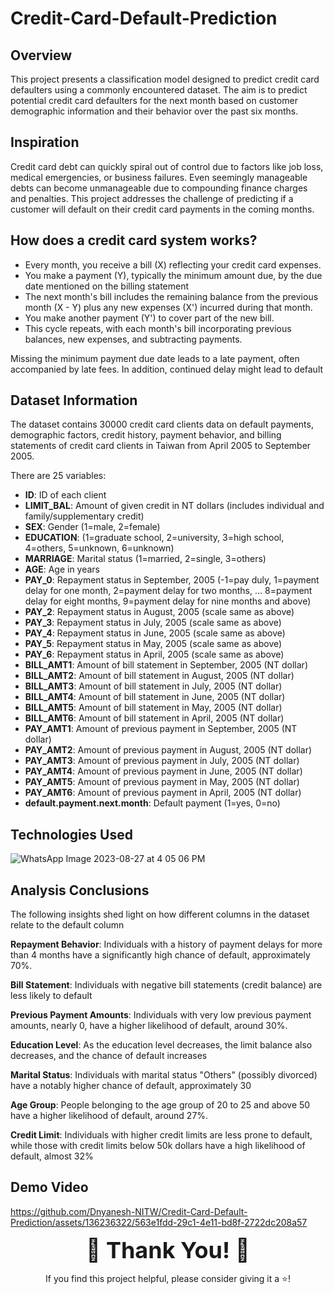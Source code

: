 # Credit-Card-Default-Prediction

## Overview
This project presents a classification model designed to predict credit card defaulters using a commonly encountered dataset. The aim is to predict potential credit card defaulters for the next month based on customer demographic information and their behavior over the past six months.

## Inspiration
Credit card debt can quickly spiral out of control due to factors like job loss, medical emergencies, or business failures. Even seemingly manageable debts can become unmanageable due to compounding finance charges and penalties. This project addresses the challenge of predicting if a customer will default on their credit card payments in the coming months.

## How does a credit card system works?

* Every month, you receive a bill (X) reflecting your credit card expenses.
* You make a payment (Y), typically the minimum amount due, by the due date mentioned on the billing statement
* The next month's bill includes the remaining balance from the previous month (X - Y) plus any new expenses (X') incurred during that month.
* You make another payment (Y') to cover part of the new bill.
* This cycle repeats, with each month's bill incorporating previous balances, new expenses, and subtracting payments.

Missing the minimum payment due date leads to a late payment, often accompanied by late fees. In addition, continued delay might lead to default

## Dataset Information
The dataset contains 30000 credit card clients data on default payments, demographic factors, credit history, payment behavior, and billing statements of credit card clients in Taiwan from April 2005 to September 2005.

There are 25 variables:

- **ID**: ID of each client
- **LIMIT_BAL**: Amount of given credit in NT dollars (includes individual and family/supplementary credit)
- **SEX**: Gender (1=male, 2=female)
- **EDUCATION**: (1=graduate school, 2=university, 3=high school, 4=others, 5=unknown, 6=unknown)
- **MARRIAGE**: Marital status (1=married, 2=single, 3=others)
- **AGE**: Age in years
- **PAY_0**: Repayment status in September, 2005 (-1=pay duly, 1=payment delay for one month, 2=payment delay for two months, … 8=payment delay for eight months, 9=payment delay for nine months and above)
- **PAY_2**: Repayment status in August, 2005 (scale same as above)
- **PAY_3**: Repayment status in July, 2005 (scale same as above)
- **PAY_4**: Repayment status in June, 2005 (scale same as above)
- **PAY_5**: Repayment status in May, 2005 (scale same as above)
- **PAY_6**: Repayment status in April, 2005 (scale same as above)
- **BILL_AMT1**: Amount of bill statement in September, 2005 (NT dollar)
- **BILL_AMT2**: Amount of bill statement in August, 2005 (NT dollar)
- **BILL_AMT3**: Amount of bill statement in July, 2005 (NT dollar)
- **BILL_AMT4**: Amount of bill statement in June, 2005 (NT dollar)
- **BILL_AMT5**: Amount of bill statement in May, 2005 (NT dollar)
- **BILL_AMT6**: Amount of bill statement in April, 2005 (NT dollar)
- **PAY_AMT1**: Amount of previous payment in September, 2005 (NT dollar)
- **PAY_AMT2**: Amount of previous payment in August, 2005 (NT dollar)
- **PAY_AMT3**: Amount of previous payment in July, 2005 (NT dollar)
- **PAY_AMT4**: Amount of previous payment in June, 2005 (NT dollar)
- **PAY_AMT5**: Amount of previous payment in May, 2005 (NT dollar)
- **PAY_AMT6**: Amount of previous payment in April, 2005 (NT dollar)
- **default.payment.next.month**: Default payment (1=yes, 0=no)

## Technologies Used

![WhatsApp Image 2023-08-27 at 4 05 06 PM](https://github.com/Dnyanesh-NITW/Credit-Card-Default-Prediction/assets/136236322/95a9f629-17bc-4e55-adfb-b7b3ec083ed6)

## Analysis Conclusions

The following insights shed light on how different columns in the dataset relate to the default column
 
**Repayment Behavior**:
Individuals with a history of payment delays for more than 4 months have a significantly high chance of default, approximately 70%.

**Bill Statement**:
Individuals with negative bill statements (credit balance) are less likely to default

**Previous Payment Amounts**:
Individuals with very low previous payment amounts, nearly 0, have a higher likelihood of default, around 30%.

**Education Level**:
As the education level decreases, the limit balance also decreases, and the chance of default increases

**Marital Status**:
Individuals with marital status "Others" (possibly divorced) have a notably higher chance of default, approximately 30

**Age Group**:
People belonging to the age group of 20 to 25 and above 50 have a higher likelihood of default, around 27%.

**Credit Limit**:
Individuals with higher credit limits are less prone to default, while those with credit limits below 50k dollars have a high likelihood of default, almost 32%

## Demo Video

https://github.com/Dnyanesh-NITW/Credit-Card-Default-Prediction/assets/136236322/563e1fdd-29c1-4e11-bd8f-2722dc208a57


<p align="center">
  <span style="font-size: 36px; font-weight: bold;">🙏 Thank You! 🙏</span>
</p>

<p align="center">
  If you find this project helpful, please consider giving it a ⭐️!
</p>
